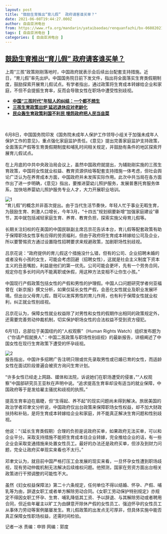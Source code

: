 ```yaml
---
layout: post
title: "鼓励生育推出“育儿假”  政府请客谁买单？"
date: 2021-06-08T19:44:27.000Z
author: 自由亚洲电台
from: https://www.rfa.org/mandarin/yataibaodao/renquanfazhi/bx-06082021152533.html
tags: [ 自由亚洲电台 ]
categories: [ 自由亚洲电台 ]
---
```

<!--1623181467000-->
[鼓励生育推出“育儿假”  政府请客谁买单？](https://www.rfa.org/mandarin/yataibaodao/renquanfazhi/bx-06082021152533.html)
------

<div>
<p>上周“三孩”政策刚刚落地时，中国政府就表示会后续出台配套支持措施。近日，“育儿假”率先出炉。中国国务院日前下发文件，指出将全面落实生育类假期制度，鼓励探索开展育儿假试点。有学者指出，通过政策将生育成本转嫁给企业和家庭，不但不会提振生育率，反而会导致女性在职场中遭受性别歧视。</p><ul><li><strong><a href="https://www.rfa.org/mandarin/yataibaodao/shehui/bx-06012021111025.html">中国“三孩时代”年轻人的纠结：一个都不想生</a></strong></li><li><strong><a href="https://www.rfa.org/mandarin/yataibaodao/ql3-05312021033209.html">三孩生育政策出炉 延迟退休应对老龄化</a></strong></li><li><strong><a href="https://www.rfa.org/mandarin/yataibaodao/shehui/ql1-06012021052903.html">民众轰生育政策利国不利民 埋怨政府把人民当韭菜</a></strong></li></ul><p><br/><br/>6月8日，中国国务院印发《国务院未成年人保护工作领导小组关于加强未成年人保护工作的意见》，重点强化家庭监护责任。《意见》提出完善家庭监护支持政策，全面落实产假等生育类假期制度和哺乳时间相关规定，并鼓励有条件的地区探索开展育儿假试点。<br/><br/>在上月底的中共中央政治局会议上，虽然中国政府就提出，为辅助刚实施的三孩生育政策，中国将女性就业权益、教育资源供给等配套支持措施一体考虑，但社会舆论广泛认为在养育成本方面，中国政府并未发挥实际作用。此次中共当局在各方面作出了进一步明确，《意见》指出，要推进婴幼儿照护服务，发展普惠托育服务体系，加快培养婴幼儿照护服务专业人才，大力开展职业培训。</p><p><img alt="1" class="image-richtext image-inline captioned" src="https://www.rfa.org/mandarin/yataibaodao/renquanfazhi/bx-06082021152533.html/97a48654-a03e-4f75-8272-82f02ace4802.jpeg" title="1"/><br/>“育儿假”的概念并非首次提出。由于当代生活节奏快，年轻人忙于事业无暇生育，为鼓励生育、刺激人口增长，今年3月，“十四五”规划纲要新增“加强家庭建设”章节，其中就包括减轻家庭生育、养育、教育负担，探索实施父母育儿假等。<br/><br/>长期关注妇权的在美国的中国民联副主席吕京花告诉本台，育儿假等配套政策有助于保障职场女性享有应得的劳资福利，但由于政府将生育成本转嫁给公司及企业，所以要警惕资方通过设置隐性招聘要求来规避政策，加剧职场性别歧视。<br/><br/>吕京花说：“政府提供的育儿假这个措施没什么错，但有的公司、企业招聘未婚的或者没有小孩的女生，可能会考虑回避（招聘女性），这就是社会主义制度下资本主义的丑恶嘴脸，利益是他们的第一优先。公司可能会更坏，先有一个劳务合同，规定你在多长时间内不能离职或休假，用这种方法变相不让你生小孩。”<br/><br/>中国现行产假政策包括女性的产假和男性的护理假。中国人口问题研究学者何亚福曾在《新京报》撰文分析，如果仅延长女性产假，会恶化女性就业及职业发展环境。但出台父母育儿假，既可以发挥男性的育儿作用，也有利于保障女性就业权利，纠正就业性别歧视。<br/><br/>吕京花认为，保障女性就业权益除了对男性和女性的假期作出相同的政策规定外，还需要完善劳动仲裁机制，切实保护职场女性的合法权益不受到资方侵犯。<br/><br/>6月1日，总部位于美国纽约的“人权观察”（Human Rights Watch）组织发布题为《“你请产假就换人”：中国二孩政策与职场性别歧视》的最新报告，详细阐述了中国女性在现行生育政策下遭受的怀孕歧视。</p><p><img alt="2" class="image-richtext image-inline captioned" src="https://www.rfa.org/mandarin/yataibaodao/renquanfazhi/bx-06082021152533.html/2106cb24-864f-472f-8320-13e0f9fb8a98.jpeg" title="2"/><br/>报告指出，中国许多招聘广告注明只限或优先录取男性或已婚已育的女性，而适龄女性在面试阶段普遍会被资方询问生育计划。<br/><br/>“许多女性已经走上网路、媒体和法院，诉说她们在职场遭受的侵害，”“人权观察”中国部研究员王亚秋在声明中说。“追求提高生育率却没有适当的就业保障，中国政府等于是发给雇主骚扰和歧视的执照。”<br/><br/>提高生育率迫在眉睫，但“生得起、养不起”的现实问题尚未得到解决。旅居美国的政治学者邓聿文分析说，中国政府仅出台政策来保障职场女性权益，却不加大财政扶持和补贴，是将生育成本转嫁给企业和家庭，并不能真正解决生育问题和性别歧视。<br/><br/>他说：“（延长生育类假期）合理的负担是说政府买单，如果政府无法买单，可以和企业平分。采取支持措施不能把生育成本往企业转嫁，完全推给企业的话，有一些企业会采取变通措施来处置女性员工。最好的办法还是政府买单，但涉及到财力问题，完全让政府买单现实来看也不太行。”<br/><br/>邓聿文认为，就目前中国严格打压工会发展的现实来看，一旦怀孕女性遭到职场歧视，现有劳动仲裁机制无法解决后续维权问题。他预测，国家在劳资方面出台相关政策进行干预调整的可能性不大。<br/><br/>虽然《妇女权益保障法》第二十六条规定，任何单位不得以结婚、怀孕、产假、哺乳等为由，辞退女职工或者单方解除劳动合同。《女职工劳动保护特别规定》亦规定不得因女职工怀孕、生育、哺乳降低其工资、予以辞退、与其解除劳动或者聘用合同，但近些年雇主以旷工为由肆意开除休产假的女性员工、强迫怀孕的女性员工从事体力劳动等案例屡屡发生。育儿假政策的出发点无可厚非，但具体实施中能否真正保障女性职场权益，还需时间检验。</p><p>记者一冰 责编：申铧 网编：郭度</p>
</div>
